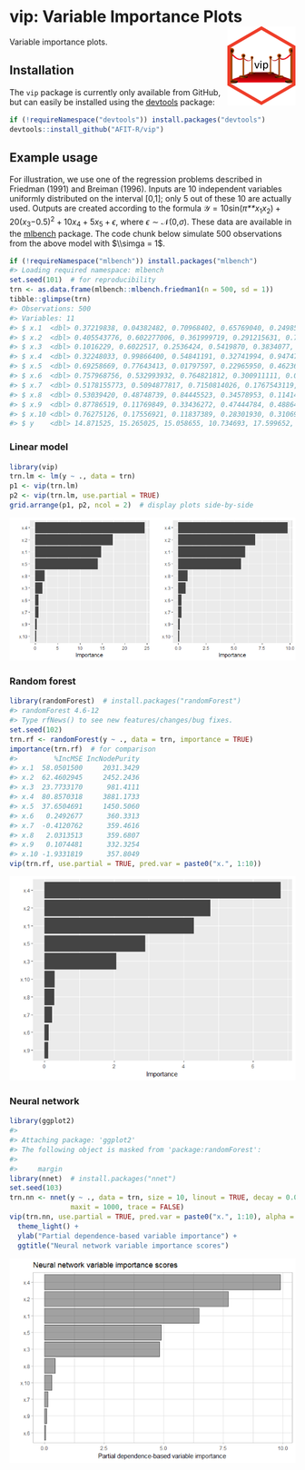 <!-- README.md is generated from README.Rmd. Please edit that file -->
vip: Variable Importance Plots <img src="tools/vip-logo.png" align="right" width="120" height="139" />
======================================================================================================

Variable importance plots.

Installation
------------

The `vip` package is currently only available from GitHub, but can easily be installed using the [devtools](https://CRAN.R-project.org/package=devtools) package:

``` r
if (!requireNamespace("devtools")) install.packages("devtools")
devtools::install_github("AFIT-R/vip")
```

Example usage
-------------

For illustration, we use one of the regression problems described in Friedman (1991) and Breiman (1996). Inputs are 10 independent variables uniformly distributed on the interval \[0,1\]; only 5 out of these 10 are actually used. Outputs are created according to the formula
𝒴 = 10sin(*π**x*<sub>1</sub>*x*<sub>2</sub>) + 20(*x*<sub>3</sub>−0.5)<sup>2</sup> + 10*x*<sub>4</sub> + 5*x*<sub>5</sub> + *ϵ*,
 where *ϵ* ∼ 𝒩(0,*σ*). These data are available in the [mlbench](https://CRAN.R-project.org/package=mlbench) package. The code chunk below simulate 500 observations from the above model with $\\simga = 1$.

``` r
if (!requireNamespace("mlbench")) install.packages("mlbench")
#> Loading required namespace: mlbench
set.seed(101)  # for reproducibility
trn <- as.data.frame(mlbench::mlbench.friedman1(n = 500, sd = 1))
tibble::glimpse(trn)
#> Observations: 500
#> Variables: 11
#> $ x.1  <dbl> 0.37219838, 0.04382482, 0.70968402, 0.65769040, 0.2498557...
#> $ x.2  <dbl> 0.405543776, 0.602277006, 0.361999719, 0.291215631, 0.793...
#> $ x.3  <dbl> 0.1016229, 0.6022517, 0.2536424, 0.5419870, 0.3834077, 0....
#> $ x.4  <dbl> 0.32248033, 0.99866400, 0.54841191, 0.32741994, 0.9474793...
#> $ x.5  <dbl> 0.69258669, 0.77643413, 0.01797597, 0.22965950, 0.4623621...
#> $ x.6  <dbl> 0.757968756, 0.532993932, 0.764821812, 0.300911111, 0.004...
#> $ x.7  <dbl> 0.5178155773, 0.5094877817, 0.7150814026, 0.1767543119, 0...
#> $ x.8  <dbl> 0.53039420, 0.48748739, 0.84445523, 0.34578953, 0.1141428...
#> $ x.9  <dbl> 0.87786519, 0.11769849, 0.33436272, 0.47444784, 0.4886461...
#> $ x.10 <dbl> 0.76275126, 0.17556921, 0.11837389, 0.28301930, 0.3106974...
#> $ y    <dbl> 14.871525, 15.265025, 15.058655, 10.734693, 17.599652, 18...
```

### Linear model

``` r
library(vip)
trn.lm <- lm(y ~ ., data = trn)
p1 <- vip(trn.lm)
p2 <- vip(trn.lm, use.partial = TRUE)
grid.arrange(p1, p2, ncol = 2)  # display plots side-by-side
```

![](tools/README-example-lm-1.png)

### Random forest

``` r
library(randomForest)  # install.packages("randomForest")
#> randomForest 4.6-12
#> Type rfNews() to see new features/changes/bug fixes.
set.seed(102)
trn.rf <- randomForest(y ~ ., data = trn, importance = TRUE)
importance(trn.rf)  # for comparison
#>         %IncMSE IncNodePurity
#> x.1  58.0501500     2031.3429
#> x.2  62.4602945     2452.2436
#> x.3  23.7733170      981.4111
#> x.4  80.8570318     3881.1733
#> x.5  37.6504691     1450.5060
#> x.6   0.2492677      360.3313
#> x.7  -0.4120762      359.4616
#> x.8   2.0313513      359.6807
#> x.9   0.1074481      332.3254
#> x.10 -1.9331819      357.8049
vip(trn.rf, use.partial = TRUE, pred.var = paste0("x.", 1:10))
```

![](tools/README-example-rf-1.png)

### Neural network

``` r
library(ggplot2)
#> 
#> Attaching package: 'ggplot2'
#> The following object is masked from 'package:randomForest':
#> 
#>     margin
library(nnet)  # install.packages("nnet")
set.seed(103)
trn.nn <- nnet(y ~ ., data = trn, size = 10, linout = TRUE, decay = 0.001,
               maxit = 1000, trace = FALSE)
vip(trn.nn, use.partial = TRUE, pred.var = paste0("x.", 1:10), alpha = 0.5) +
  theme_light() +
  ylab("Partial dependence-based variable importance") +
  ggtitle("Neural network variable importance scores")
```

![](tools/README-example-nn-1.png)

